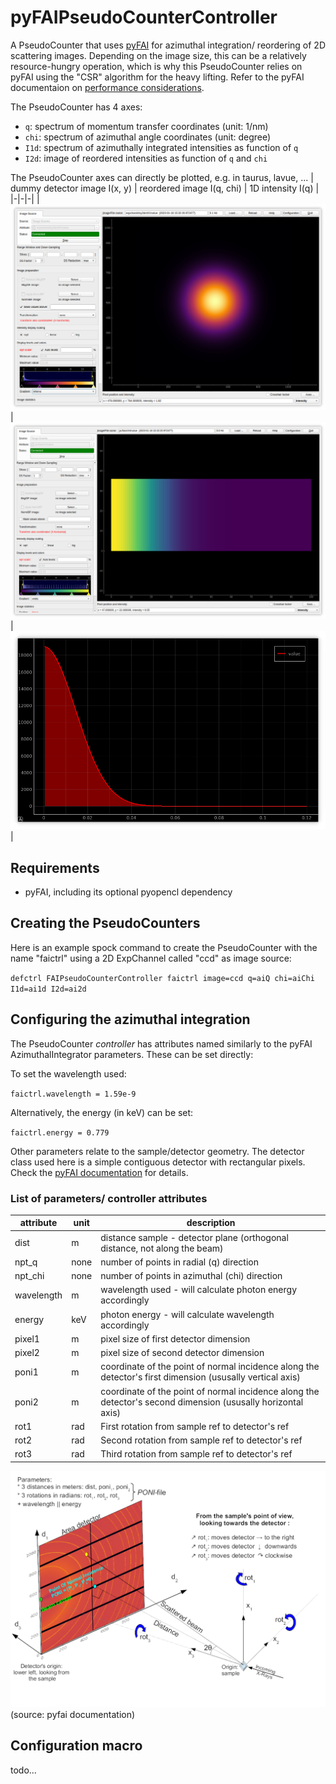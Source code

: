 # pyFAIPseudoCounterController

A PseudoCounter that uses [pyFAI](https://pyfai.readthedocs.io/) for azimuthal integration/ reordering of 2D scattering images. Depending on the image size, this can be a relatively resource-hungry operation, which is why this PseudoCounter relies on pyFAI using the "CSR" algorithm for the heavy lifting. Refer to the pyFAI documentaion on [performance considerations](https://pyfai.readthedocs.io/en/v2023.1/performance.html).

The PseudoCounter has 4 axes:
* `q`: spectrum of momentum transfer coordinates (unit: 1/nm)
* `chi`: spectrum of azimuthal angle coordinates (unit: degree)
* `I1d`: spectrum of azimuthally integrated intensities as function of `q`
* `I2d`: image of reordered intensities as function of `q` and `chi`

The PseudoCounter axes can directly be plotted, e.g. in taurus, lavue, ...
| dummy detector image I(x, y) | reordered image I(q, chi) | 1D intensity I(q) |
|-|-|-|
|![](doc/lavue_ccd.png) | ![](doc/lavue_ai2d.png) | ![](doc/taurus_ai1d.png) |


## Requirements

* pyFAI, including its optional pyopencl dependency

## Creating the PseudoCounters

Here is an example spock command to create the PseudoCounter with the name "faictrl" using a 2D ExpChannel called "ccd" as image source:

`defctrl FAIPseudoCounterController faictrl image=ccd q=aiQ chi=aiChi I1d=ai1d I2d=ai2d`

## Configuring the azimuthal integration

The PseudoCounter _controller_ has attributes named similarly to the pyFAI AzimuthalIntegrator parameters. These can be set directly:

To set the wavelength used:

`faictrl.wavelength = 1.59e-9`

Alternatively, the energy (in keV) can be set:

`faictrl.energy = 0.779`

Other parameters relate to the sample/detector geometry. The detector class used here is a simple contiguous detector with rectangular pixels. Check the [pyFAI documentation](https://pyfai.readthedocs.io/) for details.

### List of parameters/ controller attributes

| attribute | unit | description |
| - | - | - |
| dist | m | distance sample - detector plane (orthogonal distance, not along the beam)
| npt_q | none | number of points in radial (q) direction
| npt_chi | none | number of points in azimuthal (chi) direction
| wavelength | m | wavelength used - will calculate photon energy accordingly
| energy | keV | photon energy - will calculate wavelength accordingly
| pixel1 | m | pixel size of first detector dimension
| pixel2 | m | pixel size of second detector dimension
| poni1 | m | coordinate of the point of normal incidence along the detector's first dimension (ususally vertical axis)
| poni2 | m | coordinate of the point of normal incidence along the detector's second dimension (ususally horizontal axis)
| rot1 | rad | First rotation from sample ref to detector's ref
| rot2 | rad | Second rotation from sample ref to detector's ref
| rot3 | rad | Third rotation from sample ref to detector's ref

![Sample/ detector geometry illustration from pyfai.readthedocs.io](doc/PONI.png)
(source: pyfai documentation)

## Configuration macro

todo...
